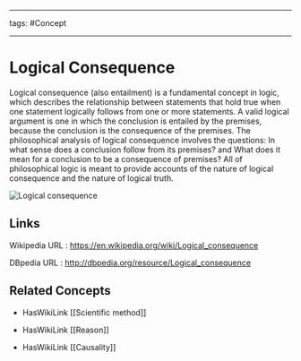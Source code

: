 




---

tags: #Concept

---
# Logical Consequence


Logical consequence (also entailment) is a fundamental concept in logic, which describes the relationship between statements that hold true when one statement logically follows from one or more statements. A valid logical argument is one in which the conclusion is entailed by the premises, because the conclusion is the consequence of the premises. The philosophical analysis of logical consequence involves the questions: In what sense does a conclusion follow from its premises? and What does it mean for a conclusion to be a consequence of premises? All of philosophical logic is meant to provide accounts of the nature of logical consequence and the nature of logical truth.

![Logical consequence]()


## Links


Wikipedia URL : https://en.wikipedia.org/wiki/Logical_consequence

DBpedia URL : http://dbpedia.org/resource/Logical_consequence


## Related Concepts


- HasWikiLink [[Scientific method]]

- HasWikiLink [[Reason]]

- HasWikiLink [[Causality]]